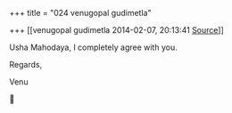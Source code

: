 +++
title = "024 venugopal gudimetla"

+++
[[venugopal gudimetla	2014-02-07, 20:13:41 [Source](https://groups.google.com/g/samskrita/c/nBMCx94X0W8)]]



Usha Mahodaya, I completely agree with you.

  

Regards,

Venu



